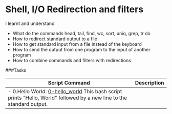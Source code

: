 # Shell, I/O Redirection and filters
I learnt and understand

- What do the commands head, tail, find, wc, sort, uniq, grep, tr do
- How to redirect standard output to a file
- How to get standard input from a file instead of the keyboard
- How to send the output from one program to the input of another program
- How to combine commands and filters with redirections


###Tasks

Script Command               |          Description
---------------------------  |   --------------------------------------
- 0.Hello World: [0-hello_world](#0-hello_world) This bash script prints "Hello, World" followed by a new line to the standard output. |   
